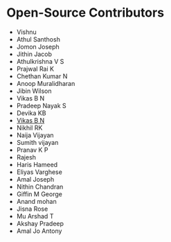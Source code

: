 # Open-Source Contributors

* Vishnu
* Athul Santhosh
* Jomon Joseph
* Jithin Jacob
* Athulkrishna V S
* Prajwal Rai K
* Chethan Kumar N
* Anoop Muralidharan
* Jibin Wilson
* Vikas B N
* Pradeep Nayak S
* Devika KB
* [Vikas B N](https://github.com/vikasarikady/first-contributions)
* Nikhil RK
* Naija Vijayan
* Sumith vijayan
* Pranav K P
* Rajesh
* Haris Hameed
* Eliyas Varghese
* Amal Joseph
* Nithin Chandran
* Giffin M George
* Anand mohan
* Jisna Rose
* Mu Arshad T
* Akshay Pradeep
* Amal Jo Antony
